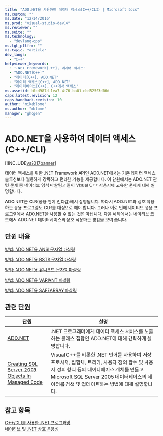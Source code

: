 ```yaml
---
title: "ADO.NET을 사용하여 데이터 액세스(C++/CLI) | Microsoft Docs"
ms.custom: ""
ms.date: "12/14/2016"
ms.prod: "visual-studio-dev14"
ms.reviewer: ""
ms.suite: ""
ms.technology: 
  - "devlang-cpp"
ms.tgt_pltfrm: ""
ms.topic: "article"
dev_langs: 
  - "C++"
helpviewer_keywords: 
  - ".NET Framework[C++], 데이터 액세스"
  - "ADO.NET[C++]"
  - "데이터[C++], ADO.NET"
  - "데이터 액세스[C++], ADO.NET"
  - "데이터베이스[C++], C++에서 액세스"
ms.assetid: b0cd987d-1ea7-4f76-ba01-cbd52503d06d
caps.latest.revision: 12
caps.handback.revision: 10
author: "mikeblome"
ms.author: "mblome"
manager: "ghogen"
---
```

# ADO.NET을 사용하여 데이터 액세스(C++/CLI)
[!INCLUDE[vs2017banner](../assembler/inline/includes/vs2017banner.md)]

데이터 액세스를 위한 .NET Framework API인 ADO.NET에서는 기존 데이터 액세스 솔루션보다 월등하게 강력하고 편리한 기능을 제공합니다.  이 단원에서는 ADO.NET 관련 문제 중 네이티브 형식 마샬링과 같이 Visual C\+\+ 사용자에 고유한 문제에 대해 설명합니다.  
  
 ADO.NET은 CLR\(공용 언어 런타임\)에서 실행됩니다.  따라서 ADO.NET과 상호 작용하는 응용 프로그램도 CLR를 대상으로 해야 합니다.  그러나 이로 인해 네이티브 응용 프로그램에서 ADO.NET을 사용할 수 없는 것은 아닙니다.  다음 예제에서는 네이티브 코드에서 ADO.NET 데이터베이스와 상호 작용하는 방법을 보여 줍니다.  
  
## 단원 내용  
 [방법: ADO.NET용 ANSI 문자열 마샬링](../dotnet/how-to-marshal-ansi-strings-for-adonet-cpp-cli.md)  
  
 [방법: ADO.NET용 BSTR 문자열 마샬링](../dotnet/how-to-marshal-bstr-strings-for-adonet-cpp-cli.md)  
  
 [방법: ADO.NET용 유니코드 문자열 마샬링](../dotnet/how-to-marshal-unicode-strings-for-adonet-cpp-cli.md)  
  
 [방법: ADO.NET용 VARIANT 마샬링](../dotnet/how-to-marshal-a-variant-for-adonet-cpp-cli.md)  
  
 [방법: ADO.NET용 SAFEARRAY 마샬링](../dotnet/how-to-marshal-a-safearray-for-adonet-cpp-cli.md)  
  
## 관련 단원  
  
|단원|설명|  
|--------|--------|  
|[ADO.NET](../Topic/ADO.NET.md)|.NET 프로그래머에게 데이터 액세스 서비스를 노출하는 클래스 집합인 ADO.NET에 대해 간략하게 설명합니다.|  
|[Creating SQL Server 2005 Objects In Managed Code](http://msdn.microsoft.com/ko-kr/5358a825-e19b-49aa-8214-674ce5fed1da)|Visual C\+\+를 비롯한 .NET 언어를 사용하여 저장 프로시저, 집합체, 트리거, 사용자 정의 함수 및 사용자 정의 형식 등의 데이터베이스 개체를 만들고 Microsoft SQL Server 2005 데이터베이스의 데이터를 검색 및 업데이트하는 방법에 대해 설명합니다.|  
  
## 참고 항목  
 [C\+\+\/CLI를 사용한 .NET 프로그래밍](../dotnet/dotnet-programming-with-cpp-cli-visual-cpp.md)   
 [네이티브 및 .NET 상호 운용성](../dotnet/native-and-dotnet-interoperability.md)